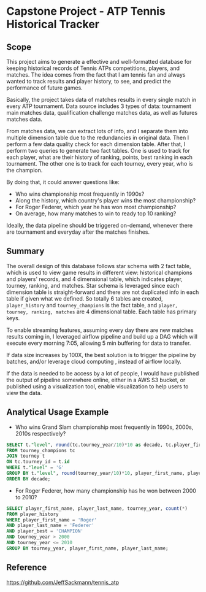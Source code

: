 # Capstone Project - ATP Tennis Historical Tracker

## Scope
This project aims to generate a effective and well-formatted database for keeping historical records 
of Tennis ATPs competitions, players, and matches. The idea comes from the fact that I am tennis fan and
always wanted to track results and player history, to see, and predict the performance of future games. 

Basically, the project takes data of matches results in every single match in every ATP tournament. 
Data source includes 3 types of data: tournament main matches data, qualification challenge matches data, as well as 
futures matches data. 

From matches data, we can extract lots of info, and I separate them into multiple dimension table due to the 
redundancies in original data. Then I perform a few data quality check for each dimension table. After that, I perform
two queries to generate two fact tables. One is used to track for each player, what are their history of ranking, 
points, best ranking in each tournament. The other one is to track for each tourney, every year, who is the champion. 

By doing that, it could answer questions like:

- Who wins championship most frequently in 1990s? 
- Along the history, which country's player wins the most championship?
- For Roger Federer, which year he has won most championship?
- On average, how many matches to win to ready top 10 ranking?

Ideally, the data pipeline should be triggered on-demand, whenever there are tournament and everyday after the matches
finishes.

## Summary
The overall design of this database follows star schema with 2 fact table, which is used to view game 
results in different view: historical champions and players' records, and 4 dimensional table, 
which indicates player, tourney, ranking, and matches. Star schema is leveraged since each 
dimension table is straight-forward and there are not duplicated info in each table if given 
what we defined. So totally 6 tables are created, `player_history` and `tourney_champions` 
is the fact table, and `player, tourney, ranking, matches` are 4 dimensional table. Each table has primary keys. 

To enable streaming features, assuming every day there are new matches results coming in, I leveraged airflow pipeline
and build up a DAG which will execute every morning 7:05, allowing 5 min buffering for data to transfer.

If data size increases by 100X, the best solution is to trigger the pipeline by batches, and/or leverage cloud computing
, instead of airflow locally. 

If the data is needed to be access by a lot of people, I would have published the output of pipeline somewhere online, 
either in a AWS S3 bucket, or published using a visualization tool, enable visualization to help users to view the data.

## Analytical Usage Example

- Who wins Grand Slam championship most frequently in 1990s, 2000s, 2010s respectively?

```sql
SELECT t."level", round(tc.tourney_year/10)*10 as decade, tc.player_first_name, tc.player_last_name, count(*)
FROM tourney_champions tc
JOIN tourney t
ON tc.tourney_id = t.id
WHERE t."level" = 'G'
GROUP BY t."level", round(tourney_year/10)*10, player_first_name, player_last_name
ORDER BY decade;
```

- For Roger Federer, how many championship has he won between 2000 to 2010?
```sql
SELECT player_first_name, player_last_name, tourney_year, count(*)
FROM player_history
WHERE player_first_name = 'Roger'
AND player_last_name = 'Federer'
AND player_best = 'CHAMPION'
AND tourney_year > 2000
AND tourney_year <= 2010
GROUP BY tourney_year, player_first_name, player_last_name;
```


## Reference
https://github.com/JeffSackmann/tennis_atp 